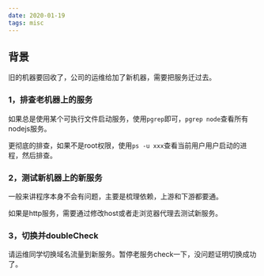 ```yaml
---
date: 2020-01-19
tags: misc
---
```


## 背景

旧的机器要回收了，公司的运维给加了新机器，需要把服务迁过去。

### 1，排查老机器上的服务

如果总是使用某个可执行文件启动服务，使用`pgrep`即可，`pgrep node`查看所有nodejs服务。

更彻底的排查，如果不是root权限，使用`ps -u xxx`查看当前用户用户启动的进程，然后排查。

### 2，测试新机器上的新服务

一般来讲程序本身不会有问题，主要是梳理依赖，上游和下游都要通。

如果是http服务，需要通过修改host或者走浏览器代理去测试新服务。

### 3，切换并doubleCheck

请运维同学切换域名流量到新服务。暂停老服务check一下，没问题证明切换成功了。